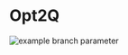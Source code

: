 # Opt2Q
![example branch parameter](https://github.com/github/docs/actions/workflows/python-package.yml/badge.svg?branch=manunscript)
